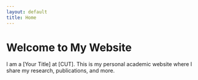 ```yaml
---
layout: default
title: Home
---
```


# Welcome to My Website

I am a [Your Title] at [CUT]. This is my personal academic website where I share my research, publications, and more.

